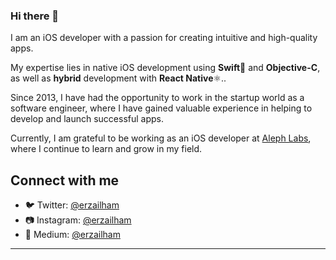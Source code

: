 ### Hi there 👋

I am an iOS developer with a passion for creating intuitive and high-quality apps. 

My expertise lies in native iOS development using **Swift**🦅 and **Objective-C**, as well as **hybrid** development with **React Native**⚛️.. 

Since 2013, I have had the opportunity to work in the startup world as a software engineer, where I have gained valuable experience in helping to develop and launch successful apps. 

Currently, I am grateful to be working as an iOS developer at [Aleph Labs](https://aleph-labs.com), where I continue to learn and grow in my field.

## Connect with me

- 🐦 Twitter: [@erzailham](https://twitter.com/erzailham)
- 📷 Instagram: [@erzailham](https://instagram.com/erzailham)
- 📰 Medium: [@erzailham](https://instagram.com/erzailham)
---
